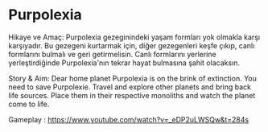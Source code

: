 # Purpolexia

Hikaye ve Amaç:
Purpolexia gezeginindeki yaşam formları yok olmakla karşı karşıyadır. Bu gezegeni kurtarmak için, diğer gezegenleri keşfe çıkıp, canlı formlarını bulmalı ve geri getirmelisin. Canlı formlarını yerlerine yerleştirdiğinde Purpolexia'nın tekrar hayat bulmasına şahit olacaksın.

Story & Aim:
Dear home planet Purpolexia is on the brink of extinction. You need to save Purpolexie. Travel and explore other planets and bring back life sources. Place them in their respective monoliths and watch the planet come to life.

Gameplay  : https://www.youtube.com/watch?v=_eDP2uLWSQw&t=284s
